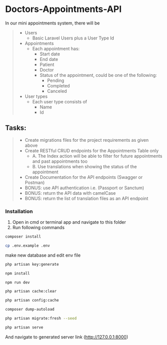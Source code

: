# Doctors-Appointments-API
In our mini appointments system, there will be


> * Users
>   * Basic Laravel Users plus a User Type Id
> * Appointments
>   * Each appointment has:
>       * Start date
>       * End date
>       * Patient
>       * Doctor
>       * Status of the appointment, could be one of the following:
>           * Pending
>           * Completed
>           * Canceled
> * User types
>   * Each user type consists of
>       * Name
>       * Id
>

## Tasks:

>   * Create migrations files for the project requirements as given above
>   * Create RESTful CRUD endpoints for the Appointments Table only
>       * A. The Index action will be able to filter for future appointments and past appointments too
>       * B. Use translations when showing the status of the appointment
>   * Create Documentation for the API endpoints (Swagger or Postman)
>   * BONUS: use API authentication i.e. (Passport or Sanctum)
>   * BONUS: return the API data with camelCase
>   * BONUS: return the list of translation files as an API endpoint
>


### Installation

1. Open in cmd or terminal app and navigate to this folder
2. Run following commands

```bash
composer install
```

```bash
cp .env.example .env
```
make new database and edit env file
```bash
php artisan key:generate
```

```bash
npm install
```

```bash
npm run dev
```

```bash
php artisan cache:clear
```

```bash
php artisan config:cache
```

```bash
composer dump-autoload
```

```bash
php artisan migrate:fresh --seed
```

```bash
php artisan serve
```

And navigate to generated server link (http://127.0.0.1:8000)
